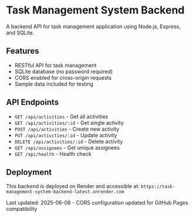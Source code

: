 # Task Management System Backend

A backend API for task management application using Node.js, Express, and SQLite.

## Features

- RESTful API for task management
- SQLite database (no password required)
- CORS enabled for cross-origin requests
- Sample data included for testing

## API Endpoints

- `GET /api/activities` - Get all activities
- `GET /api/activities/:id` - Get single activity
- `POST /api/activities` - Create new activity
- `PUT /api/activities/:id` - Update activity
- `DELETE /api/activities/:id` - Delete activity
- `GET /api/assignees` - Get unique assignees
- `GET /api/health` - Health check

## Deployment

This backend is deployed on Render and accessible at:
`https://task-management-system-backend-latest.onrender.com`

Last updated: 2025-06-08 - CORS configuration updated for GitHub Pages compatibility
